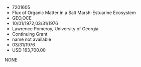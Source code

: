 * 7201605
* Flux of Organic Matter in a Salt Marsh-Estuarine  Ecosystem
* GEO,OCE
* 10/01/1972,03/31/1976
* Lawrence Pomeroy, University of Georgia
* Continuing Grant
*   name not available
* 03/31/1976
* USD 163,700.00

NONE